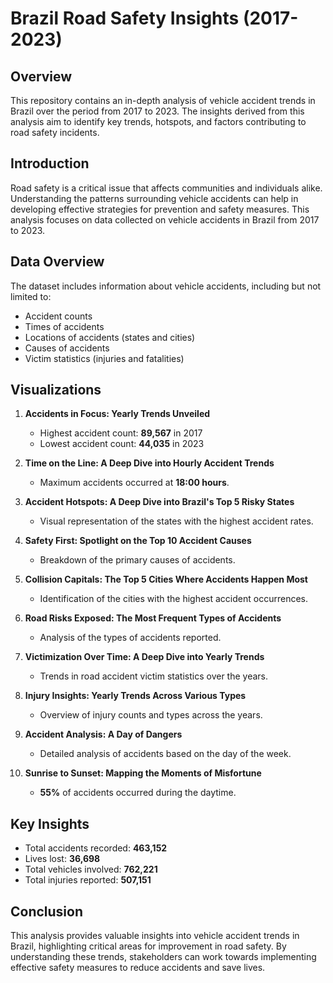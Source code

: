 # Brazil Road Safety Insights (2017-2023)

## Overview
This repository contains an in-depth analysis of vehicle accident trends in Brazil over the period from 2017 to 2023. The insights derived from this analysis aim to identify key trends, hotspots, and factors contributing to road safety incidents.

## Introduction
Road safety is a critical issue that affects communities and individuals alike. Understanding the patterns surrounding vehicle accidents can help in developing effective strategies for prevention and safety measures. This analysis focuses on data collected on vehicle accidents in Brazil from 2017 to 2023.

## Data Overview
The dataset includes information about vehicle accidents, including but not limited to:
- Accident counts
- Times of accidents
- Locations of accidents (states and cities)
- Causes of accidents
- Victim statistics (injuries and fatalities)

## Visualizations
1. **Accidents in Focus: Yearly Trends Unveiled**
   - Highest accident count: **89,567** in 2017
   - Lowest accident count: **44,035** in 2023

2. **Time on the Line: A Deep Dive into Hourly Accident Trends**
   - Maximum accidents occurred at **18:00 hours**.

3. **Accident Hotspots: A Deep Dive into Brazil's Top 5 Risky States**
   - Visual representation of the states with the highest accident rates.

4. **Safety First: Spotlight on the Top 10 Accident Causes**
   - Breakdown of the primary causes of accidents.

5. **Collision Capitals: The Top 5 Cities Where Accidents Happen Most**
   - Identification of the cities with the highest accident occurrences.

6. **Road Risks Exposed: The Most Frequent Types of Accidents**
   - Analysis of the types of accidents reported.

7. **Victimization Over Time: A Deep Dive into Yearly Trends**
   - Trends in road accident victim statistics over the years.

8. **Injury Insights: Yearly Trends Across Various Types**
   - Overview of injury counts and types across the years.

9. **Accident Analysis: A Day of Dangers**
   - Detailed analysis of accidents based on the day of the week.

10. **Sunrise to Sunset: Mapping the Moments of Misfortune**
    - **55%** of accidents occurred during the daytime.

## Key Insights
- Total accidents recorded: **463,152**
- Lives lost: **36,698**
- Total vehicles involved: **762,221**
- Total injuries reported: **507,151**


## Conclusion
This analysis provides valuable insights into vehicle accident trends in Brazil, highlighting critical areas for improvement in road safety. By understanding these trends, stakeholders can work towards implementing effective safety measures to reduce accidents and save lives.

